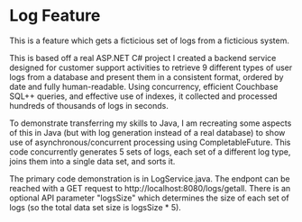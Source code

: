 # Log Feature

This is a feature which gets a ficticious set of logs from a ficticious system.

This is based off a real ASP.NET C# project I created a backend service designed for customer support activities to retrieve 9 different types of user logs from a database and present them in a consistent format, ordered by date and fully human-readable. Using concurrency, efficient Couchbase SQL++ queries, and effective use of indexes, it collected and processed hundreds of thousands of logs in seconds.

To demonstrate transferring my skills to Java, I am recreating some aspects of this in Java (but with log generation instead of a real database) to show use of asynchronous/concurrent processing using CompletableFuture. This code concurrently generates 5 sets of logs, each set of a different log type, joins them into a single data set, and sorts it.

The primary code demonstration is in LogService.java. The endpont can be reached with a GET request to http://localhost:8080/logs/getall. There is an optional API parameter "logsSize" which determines the size of each set of logs (so the total data set size is logsSize * 5).
